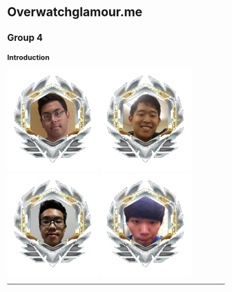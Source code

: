 # Overwatchglamour.me

Group 4
---

### Introduction

![profile](static/media/akhil.png)
![profile](static/media/allen.png)
![profile](static/media/peter.png)
![profile](static/media/sangwon.png)


---
